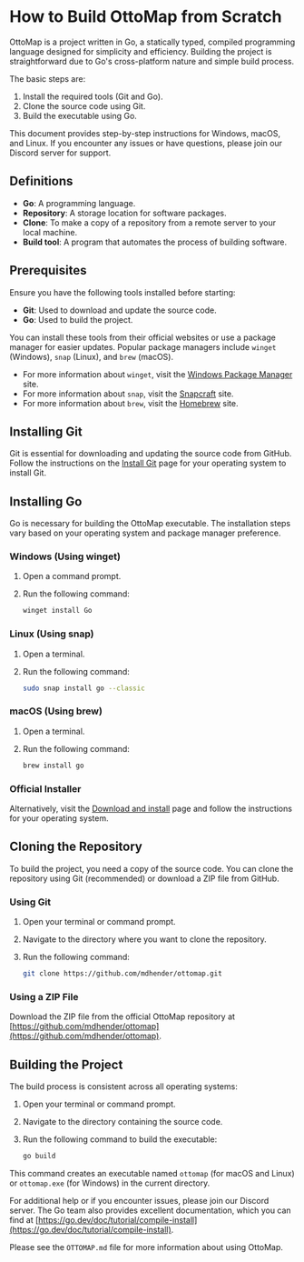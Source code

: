 
# How to Build OttoMap from Scratch

OttoMap is a project written in Go, a statically typed, compiled programming language designed for simplicity and efficiency. Building the project is straightforward due to Go's cross-platform nature and simple build process.

The basic steps are:
1. Install the required tools (Git and Go).
2. Clone the source code using Git.
3. Build the executable using Go.

This document provides step-by-step instructions for Windows, macOS, and Linux. If you encounter any issues or have questions, please join our Discord server for support.

## Definitions

- **Go**: A programming language.
- **Repository**: A storage location for software packages.
- **Clone**: To make a copy of a repository from a remote server to your local machine.
- **Build tool**: A program that automates the process of building software.

## Prerequisites

Ensure you have the following tools installed before starting:

- **Git**: Used to download and update the source code.
- **Go**: Used to build the project.

You can install these tools from their official websites or use a package manager for easier updates. Popular package managers include `winget` (Windows), `snap` (Linux), and `brew` (macOS).

- For more information about `winget`, visit the [Windows Package Manager](https://learn.microsoft.com/en-us/windows/package-manager/) site.
- For more information about `snap`, visit the [Snapcraft](https://snapcraft.io/docs/installing-snapd) site.
- For more information about `brew`, visit the [Homebrew](https://brew.sh/) site.

## Installing Git

Git is essential for downloading and updating the source code from GitHub. Follow the instructions on the [Install Git](https://github.com/git-guides/install-git) page for your operating system to install Git.

## Installing Go

Go is necessary for building the OttoMap executable. The installation steps vary based on your operating system and package manager preference.

### Windows (Using winget)

1. Open a command prompt.
2. Run the following command:

   ```sh
   winget install Go
   ```

### Linux (Using snap)

1. Open a terminal.
2. Run the following command:

   ```sh
   sudo snap install go --classic
   ```

### macOS (Using brew)

1. Open a terminal.
2. Run the following command:

   ```sh
   brew install go
   ```

### Official Installer

Alternatively, visit the [Download and install](https://go.dev/doc/install) page and follow the instructions for your operating system.

## Cloning the Repository

To build the project, you need a copy of the source code. You can clone the repository using Git (recommended) or download a ZIP file from GitHub.

### Using Git

1. Open your terminal or command prompt.
2. Navigate to the directory where you want to clone the repository.
3. Run the following command:

   ```sh
   git clone https://github.com/mdhender/ottomap.git
   ```

### Using a ZIP File

Download the ZIP file from the official OttoMap repository at [https://github.com/mdhender/ottomap](https://github.com/mdhender/ottomap).

## Building the Project

The build process is consistent across all operating systems:

1. Open your terminal or command prompt.
2. Navigate to the directory containing the source code.
3. Run the following command to build the executable:

   ```sh
   go build
   ```

This command creates an executable named `ottomap` (for macOS and Linux) or `ottomap.exe` (for Windows) in the current directory.

For additional help or if you encounter issues, please join our Discord server. The Go team also provides excellent documentation, which you can find at [https://go.dev/doc/tutorial/compile-install](https://go.dev/doc/tutorial/compile-install).

Please see the `OTTOMAP.md` file for more information about using OttoMap.
